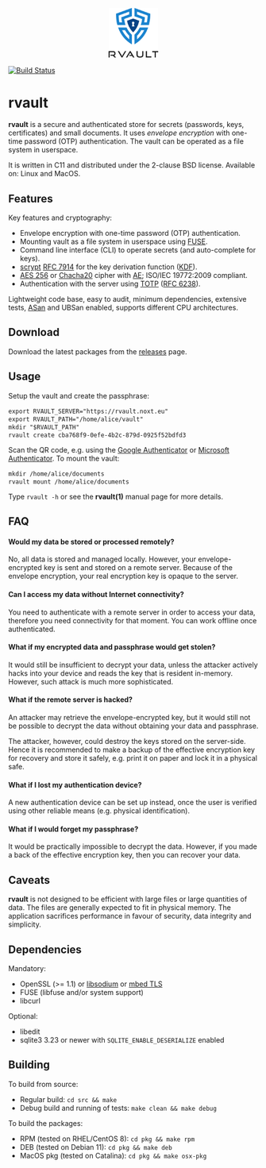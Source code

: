 <p align="center"><a href="https://github.com/rmind/rvault"><img src="./misc/rvault-light-t.png" width="100px" border="0" alt="rvault" /></a></p>

[![Build Status](https://travis-ci.org/rmind/rvault.svg?branch=master)](https://travis-ci.org/rmind/rvault)

# rvault

**rvault** is a secure and authenticated store for secrets (passwords,
keys, certificates) and small documents.  It uses _envelope encryption_
with one-time password (OTP) authentication.  The vault can be operated
as a file system in userspace.

It is written in C11 and distributed under the 2-clause BSD license.
Available on: Linux and MacOS.

## Features

Key features and cryptography:
- Envelope encryption with one-time password (OTP) authentication.
- Mounting vault as a file system in userspace using
[FUSE](https://en.wikipedia.org/wiki/Filesystem_in_Userspace).
- Command line interface (CLI) to operate secrets (and auto-complete for keys).
- [scrypt](https://en.wikipedia.org/wiki/Scrypt)
[RFC 7914](https://tools.ietf.org/html/rfc7914)
for the key derivation function
([KDF](https://en.wikipedia.org/wiki/Key_derivation_function)).
- [AES 256](https://en.wikipedia.org/wiki/Advanced_Encryption_Standard) or
[Chacha20](https://en.wikipedia.org/wiki/ChaCha20) cipher with
[AE](https://en.wikipedia.org/wiki/Authenticated_encryption);
ISO/IEC 19772:2009 compliant.
- Authentication with the server using
[TOTP](https://en.wikipedia.org/wiki/Time-based_One-time_Password_algorithm)
([RFC 6238](https://tools.ietf.org/html/rfc6238)).

Lightweight code base, easy to audit, minimum dependencies, extensive tests,
[ASan](https://en.wikipedia.org/wiki/AddressSanitizer) and
UBSan enabled, supports different CPU architectures.

## Download

Download the latest packages from the [releases](https://github.com/rmind/rvault/releases/latest) page.

## Usage

Setup the vault and create the passphrase:
```shell
export RVAULT_SERVER="https://rvault.noxt.eu"
export RVAULT_PATH="/home/alice/vault"
mkdir "$RVAULT_PATH"
rvault create cba768f9-0efe-4b2c-879d-0925f52bdfd3
```

Scan the QR code, e.g. using the
[Google Authenticator](https://play.google.com/store/apps/details?id=com.google.android.apps.authenticator2) or
[Microsoft Authenticator](https://play.google.com/store/apps/details?id=com.azure.authenticator).
To mount the vault:
```shell
mkdir /home/alice/documents
rvault mount /home/alice/documents
```

Type `rvault -h` or see the **rvault(1)** manual page for more details.

## FAQ

#### Would my data be stored or processed remotely?

No, all data is stored and managed locally.  However, your envelope-encrypted
key is sent and stored on a remote server.  Because of the envelope encryption,
your real encryption key is opaque to the server.

#### Can I access my data without Internet connectivity?

You need to authenticate with a remote server in order to access your data,
therefore you need connectivity for that moment.  You can work offline once
authenticated.

#### What if my encrypted data and passphrase would get stolen?

It would still be insufficient to decrypt your data, unless the attacker
actively hacks into your device and reads the key that is resident in-memory.
However, such attack is much more sophisticated.

#### What if the remote server is hacked?

An attacker may retrieve the envelope-encrypted key, but it would still not
be possible to decrypt the data without obtaining your data and passphrase.

The attacker, however, could destroy the keys stored on the server-side.
Hence it is recommended to make a backup of the effective encryption key
for recovery and store it safely, e.g. print it on paper and lock it in a
physical safe.

#### What if I lost my authentication device?

A new authentication device can be set up instead, once the user is verified
using other reliable means (e.g. physical identification).

#### What if I would forget my passphrase?

It would be practically impossible to decrypt the data.  However, if you made
a back of the effective encryption key, then you can recover your data.

## Caveats

**rvault** is not designed to be efficient with large files or large quantities
of data.  The files are generally expected to fit in physical memory.  The
application sacrifices performance in favour of security, data integrity and
simplicity.

## Dependencies

Mandatory:
- OpenSSL (>= 1.1) or
[libsodium](https://download.libsodium.org/doc/) or
[mbed TLS](https://en.wikipedia.org/wiki/Mbed_TLS)
- FUSE (libfuse and/or system support)
- libcurl

Optional:
- libedit
- sqlite3 3.23 or newer with `SQLITE_ENABLE_DESERIALIZE` enabled

## Building

To build from source:
* Regular build: `cd src && make`
* Debug build and running of tests: `make clean && make debug`

To build the packages:
* RPM (tested on RHEL/CentOS 8): `cd pkg && make rpm`
* DEB (tested on Debian 11): `cd pkg && make deb`
* MacOS pkg (tested on Catalina): `cd pkg && make osx-pkg`
